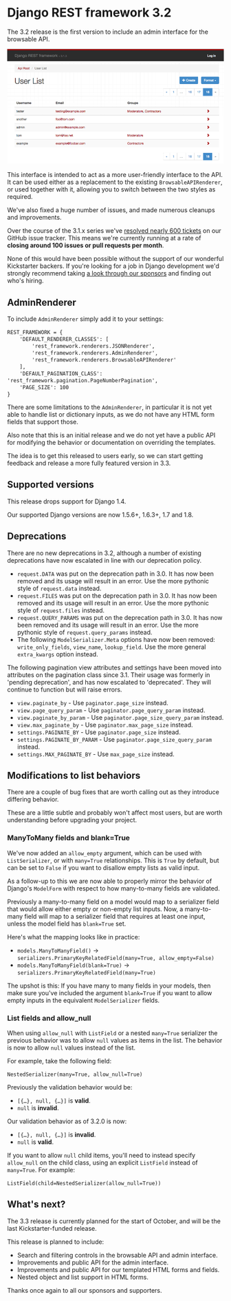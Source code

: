 # Django REST framework 3.2

The 3.2 release is the first version to include an admin interface for the browsable API.

![The AdminRenderer](../img/admin.png)

This interface is intended to act as a more user-friendly interface to the API. It can be used either as a replacement to the existing `BrowsableAPIRenderer`, or used together with it, allowing you to switch between the two styles as required.

We've also fixed a huge number of issues, and made numerous cleanups and improvements.

Over the course of the 3.1.x series we've [resolved nearly 600 tickets](https://github.com/tomchristie/django-rest-framework/issues?utf8=%E2%9C%93&q=closed%3A%3E2015-03-05) on our GitHub issue tracker. This means we're currently running at a rate of **closing around 100 issues or pull requests per month**.

None of this would have been possible without the support of our wonderful Kickstarter backers. If you're looking for a job in Django development we'd strongly recommend taking [a look through our sponsors](http://www.django-rest-framework.org/topics/kickstarter-announcement/#sponsors) and finding out who's hiring.

## AdminRenderer

To include `AdminRenderer` simply add it to your settings:

    REST_FRAMEWORK = {
        'DEFAULT_RENDERER_CLASSES': [
            'rest_framework.renderers.JSONRenderer',
            'rest_framework.renderers.AdminRenderer',
            'rest_framework.renderers.BrowsableAPIRenderer'
        ],
        'DEFAULT_PAGINATION_CLASS': 'rest_framework.pagination.PageNumberPagination',
        'PAGE_SIZE': 100
    }

There are some limitations to the `AdminRenderer`, in particular it is not yet able to handle list or dictionary inputs, as we do not have any HTML form fields that support those.

Also note that this is an initial release and we do not yet have a public API for modifying the behavior or documentation on overriding the templates.

The idea is to get this released to users early, so we can start getting feedback and release a more fully featured version in 3.3.

## Supported versions

This release drops support for Django 1.4.

Our supported Django versions are now 1.5.6+, 1.6.3+, 1.7 and 1.8.

## Deprecations

There are no new deprecations in 3.2, although a number of existing deprecations have now escalated in line with our deprecation policy.

* `request.DATA` was put on the deprecation path in 3.0. It has now been removed and its usage will result in an error. Use the more pythonic style of `request.data` instead.
* `request.FILES` was put on the deprecation path in 3.0. It has now been removed and its usage will result in an error. Use the more pythonic style of `request.files` instead.
* `request.QUERY_PARAMS` was put on the deprecation path in 3.0. It has now been removed and its usage will result in an error. Use the more pythonic style of `request.query_params` instead.
* The following `ModelSerializer.Meta` options have now been removed: `write_only_fields`, `view_name`, `lookup_field`. Use the more general `extra_kwargs` option instead.

The following pagination view attributes and settings have been moved into attributes on the pagination class since 3.1. Their usage was formerly in 'pending deprecation', and has now escalated to 'deprecated'. They will continue to function but will raise errors.

* `view.paginate_by` - Use `paginator.page_size` instead.
* `view.page_query_param` - Use `paginator.page_query_param` instead.
* `view.paginate_by_param` - Use `paginator.page_size_query_param` instead.
* `view.max_paginate_by` - Use `paginator.max_page_size` instead.
* `settings.PAGINATE_BY` - Use `paginator.page_size` instead.
* `settings.PAGINATE_BY_PARAM` - Use `paginator.page_size_query_param` instead.
* `settings.MAX_PAGINATE_BY` - Use `max_page_size` instead.

## Modifications to list behaviors

There are a couple of bug fixes that are worth calling out as they introduce differing behavior.

These are a little subtle and probably won't affect most users, but are worth understanding before upgrading your project.

### ManyToMany fields and blank=True

We've now added an `allow_empty` argument, which can be used with `ListSerializer`, or with  `many=True` relationships. This is `True` by default, but can be set to `False` if you want to disallow empty lists as valid input.

As a follow-up to this we are now able to properly mirror the behavior of Django's `ModelForm` with respect to how many-to-many fields are validated.

Previously a many-to-many field on a model would map to a serializer field that would allow either empty or non-empty list inputs. Now, a many-to-many field will map to a serializer field that requires at least one input, unless the model field has `blank=True` set.

Here's what the mapping looks like in practice:

* `models.ManyToManyField()` → `serializers.PrimaryKeyRelatedField(many=True, allow_empty=False)`
* `models.ManyToManyField(blank=True)` → `serializers.PrimaryKeyRelatedField(many=True)`

The upshot is this: If you have many to many fields in your models, then make sure you've included the argument `blank=True` if you want to allow empty inputs in the equivalent `ModelSerializer` fields.

### List fields and allow_null

When using `allow_null` with `ListField` or a nested `many=True` serializer the previous behavior was to allow `null` values as items in the list. The behavior is now to allow `null` values instead of the list.

For example, take the following field:

    NestedSerializer(many=True, allow_null=True)

Previously the validation behavior would be:

* `[{…}, null, {…}]` is **valid**.
* `null` is **invalid**.

Our validation behavior as of 3.2.0 is now:

* `[{…}, null, {…}]` is **invalid**.
* `null` is **valid**.

If you want to allow `null` child items, you'll need to instead specify `allow_null` on the child class, using an explicit `ListField` instead of `many=True`. For example:

    ListField(child=NestedSerializer(allow_null=True))

## What's next?

The 3.3 release is currently planned for the start of October, and will be the last Kickstarter-funded release.

This release is planned to include:

* Search and filtering controls in the browsable API and admin interface.
* Improvements and public API for the admin interface.
* Improvements and public API for our templated HTML forms and fields.
* Nested object and list support in HTML forms.

Thanks once again to all our sponsors and supporters.